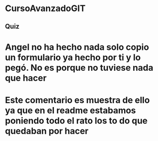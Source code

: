 # CursoAvanzadoGIT

## Quiz


# Angel no ha hecho nada solo copio un formulario ya hecho por ti y lo pegó. No es porque no tuviese nada que hacer 

# Este comentario es muestra de ello ya que en el readme estabamos poniendo todo el rato los to do que quedaban por hacer
